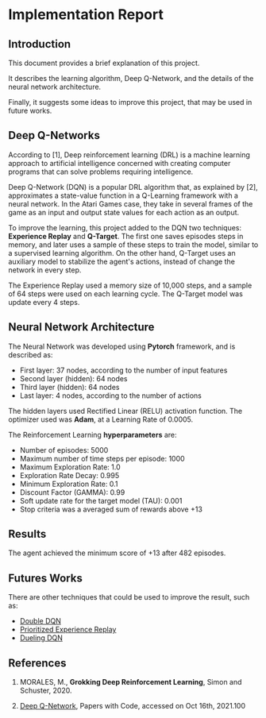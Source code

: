 # Implementation Report


## Introduction


This document provides a brief explanation of this project. 

It describes the learning algorithm, Deep Q-Network, and the details of the neural network architecture. 

Finally, it suggests some ideas to improve this project, that may be used in future works.


## Deep Q-Networks

According to [1], Deep reinforcement learning (DRL) is a machine learning approach to artificial intelligence concerned with creating computer programs that can solve problems requiring intelligence.

Deep Q-Network (DQN) is a popular DRL algorithm that, as explained by [2], approximates a state-value function in a Q-Learning framework with a neural network. In the Atari Games case, they take in several frames of the game as an input and output state values for each action as an output.

To improve the learning, this project added to the DQN two techniques: **Experience Replay** and **Q-Target**. The first one saves episodes steps in memory, and later uses a sample of these steps to train the model, similar to a supervised learning algorithm. On the other hand, Q-Target uses an auxiliary model to stabilize the agent's actions, instead of change the network in every step.

The Experience Replay used a memory size of 10,000 steps, and a sample of 64 steps were used on each learning cycle. The Q-Target model was update every 4 steps.

## Neural Network Architecture

The Neural Network was developed using **Pytorch** framework, and is described as:

- First layer: 37 nodes, according to the number of input features
- Second layer (hidden): 64 nodes
- Third layer (hidden): 64 nodes
- Last layer: 4 nodes, according to the number of actions

The hidden layers used Rectified Linear (RELU) activation function. The optimizer used was **Adam**, at a Learning Rate of 0.0005.

The Reinforcement Learning **hyperparameters** are:

- Number of episodes: 5000
- Maximum number of time steps per episode: 1000
- Maximum Exploration Rate: 1.0
- Exploration Rate Decay: 0.995
- Minimum Exploration Rate: 0.1
- Discount Factor (GAMMA): 0.99
- Soft update rate for the target model (TAU): 0.001
- Stop criteria was a averaged sum of rewards above +13

## Results

The agent achieved the minimum score of +13 after 482 episodes.

## Futures Works

There are other techniques that could be used to improve the result, such as:

- [Double DQN](https://arxiv.org/abs/1509.06461)
- [Prioritized Experience Replay](https://arxiv.org/abs/1511.05952)
- [Dueling DQN](https://arxiv.org/abs/1511.06581)

## References

1. MORALES, M., **Grokking Deep Reinforcement Learning**, Simon and Schuster, 2020.

2. [Deep Q-Network](https://paperswithcode.com/method/dqn), Papers with Code, accessed on Oct 16th, 2021.100
